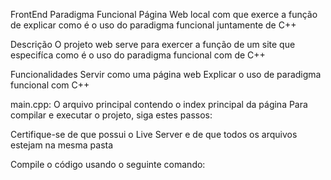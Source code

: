 
FrontEnd Paradigma Funcional
Página Web local com que exerce a função de explicar como é o uso do paradigma funcional juntamente de C++

Descrição
O projeto web serve para exercer a função de um site que especifíca como é o uso do paradigma funcional com de C++

Funcionalidades
Servir como uma página web
Explicar o uso de paradigma funcional com C++

main.cpp: O arquivo principal contendo o index principal da página 
Para compilar e executar o projeto, siga estes passos:

Certifique-se de que possui o Live Server e de que todos os arquivos estejam na mesma pasta

Compile o código usando o seguinte comando:
